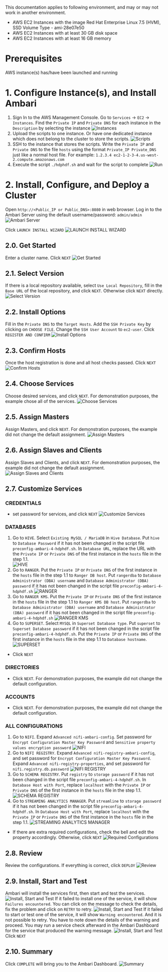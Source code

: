 This documentation applies to following environment, and may or may not work in another environment.
* AWS EC2 Instances with the image Red Hat Enterprise Linux 7.5 (HVM), SSD Volume Type - ami-28e07e50
* AWS EC2 Instances with at least 30 GB disk space
* AWS EC2 Instances with at least 16 GB memory

# Prerequisites
AWS instance(s) has/have been launched and running

# 1. Configure Instance(s), and Install Ambari
1. Sign In to the AWS Management Console. Go to `Services` -> `EC2` -> `Instances`. Find the `Private IP` and `Private DNS` for each instance in the `Description` by selecting the instance
![Instances](images/2.1.0.png)
2. Upload the scripts to one instance. Or have one dedicated instance which does not belong to the cluster to store the scripts.
![Scripts](images/2.2.0.png)
3. SSH to the instance that stores the scripts. Write the `Private IP` and `Private DNS` to the file `hosts` using the format `Private_IP Private_DNS` just like a normal host file. For example: `1.2.3.4 ec2-1-2-3-4.us-west-2.compute.amazonaws.com`
4. Execute the script `./hdphdf.sh` and wait for the script to complete
![Run](images/2.4.0.png)

# 2. Install, Configure, and Deploy a Cluster
Open `http://<Public_IP or Public_DNS>:8080` in web browser. Log in to the Ambari Server using the default username/password: `admin/admin`
![Ambari Server](images/3.0.0.png)

Click `LAUNCH INSTALL WIZARD`
![LAUNCH INSTALL WIZARD](images/3.0.1.png)
## 2.0. Get Started
Enter a cluster name. Click `NEXT`
![Get Started](images/3.0.2.png)
## 2.1. Select Version
If there is a local repository available, select `Use Local Repository`, fill in the `Base URL` of the local repository, and click `NEXT`. Otherwise click `NEXT` directly.
![Select Version](images/3.1.0.png)
## 2.2. Install Options
Fill in the `Private DNS` to the `Target Hosts`. Add the `SSH Private Key` by clicking on `CHOOSE FILE`. Change the `SSH User Account` to `ec2-user`. Click `REGISTER AND CONFIRM`
![Install Options](images/3.2.1.png)
## 2.3. Confirm Hosts
Once the host registration is done and all host checks passed. Click `NEXT`
![Confirm Hosts](images/3.3.0.png)
## 2.4. Choose Services
Choose desired services, and click `NEXT`. For demonstration purposes, the example chose all of the services.
![Choose Services](images/3.4.0.png)
## 2.5. Assign Masters
Assign Masters, and click `NEXT`. For demonstration purposes, the example did not change the default assignment.
![Assign Masters](images/3.5.0.png)
## 2.6. Assign Slaves and Clients
Assign Slaves and Clients, and click `NEXT`. For demonstration purposes, the example did not change the default assignment.
![Assign Slaves and Clients](images/3.6.0.png)
## 2.7. Customize Services
### CREDENTIALS
  * set password for services, and click `NEXT`
  ![Customize Services](images/3.7.0.png)

### DATABASES
  1. Go to `HIVE`. Select `Existing MySQL / MariaDB` in `Hive Database`. Put `hive` to `Database Password` if it has not been changed in the script file `preconfig-ambari-4-hdphdf.sh`. In `Database URL`, replace the URL with the `Private IP` or `Private DNS` of the first instance in the `hosts` file in the step 1.1.  
  ![HIVE](images/3.7.15.png)
  2. Go to `RANGER`. Put the `Private IP` or `Private DNS` of the first instance in the `hosts` file in the step 1.1 to `Ranger DB host`. Put `rangerdba` to `Database Administrator (DBA) username` and `Database Administrator (DBA) password` if it has not been changed in the script file `preconfig-ambari-4-hdphdf.sh`
  ![RANGER](images/3.7.2.png)
  3. Go to `RANGER KMS`. Put the `Private IP` or `Private DNS` of the first instance in the `hosts` file in the step 1.1 to `Ranger KMS DB host`. Put `rangerdba` to `Database Administrator (DBA) username` and `Database Administrator (DBA) password` if it has not been changed in the script file `preconfig-ambari-4-hdphdf.sh`
  ![RANGER KMS](images/3.7.4.png)
  4. Go to `SUPERSET`. Select `MYSQL` in `Superset Database type`. Put `superset` to `Superset Database password` if it has not been changed in the script file `preconfig-ambari-4-hdphdf.sh`. Put the `Private IP` or `Private DNS` of the first instance in the `hosts` file in the step 1.1 to `Database hostname`.
  ![SUPERSET](images/3.7.6.png)
  * Click `NEXT`

### DIRECTORIES
  * Click `NEXT`. For demonstration purposes, the example did not change the default configuration.

### ACCOUNTS
  * Click `NEXT`. For demonstration purposes, the example did not change the default configuration.

### ALL CONFIGURATIONS
  1. Go to `NIFI`. Expand `Advanced nifi-ambari-config`. Set password for `Encrypt Configuration Master Key Password` and `Sensitive property values encryption password`
  ![NIFI](images/3.7.13.png)
  2. Go to `NIFI REGISTRY`. Expand `Advanced nifi-registry-ambari-config`, and set password for `Encrypt Configuration Master Key Password`. Expand `Advanced nifi-registry-properties`, and set password for `nifi.registry.db.password`
  ![NIFI REGISTRY](images/3.7.14.png)
  3. Go to `SCHEMA REGISTRY`. Put `registry` to `storage password` if it has not been changed in the script file `preconfig-ambari-4-hdphdf.sh`. In `Database Host with Port`, replace `localhost` with the `Private IP` or `Private DNS` of the first instance in the `hosts` file in the step 1.1.
  ![SCHEMA REGISTRY](images/3.7.10.png)
  4. Go to `STREAMING ANALYTICS MANAGER`. Put `streamline` to `storage password` if it has not been changed in the script file `preconfig-ambari-4-hdphdf.sh`. In `Database Host with Port`, replace `localhost` with the `Private IP` or `Private DNS` of the first instance in the `hosts` file in the step 1.1.
  ![STREAMING ANALYTICS MANAGER](images/3.7.11.png)
  * If there are extra required configurations, check the bell and edit the property accordingly. Otherwise, click `NEXT`
  ![Required Configurations](images/3.7.12.png)

## 2.8. Review
Review the configurations. If everything is correct, click `DEPLOY`
![Review](images/3.8.0.png)
## 2.9. Install, Start and Test
Ambari will install the services first, then start and test the services.
![Install, Start and Test](images/3.9.0.png)
If it failed to install one of the service, it will show `Failures encountered`. You can click on the message to check the details, fix the problem and click on `RETRY` to retry.
![Install, Start and Test](images/3.9.1.png)
If it failed to start or test one of the service, it will show `Warning encountered`. And it is not possible to retry. You have to note down the details of the warning and proceed. You may run a service check afterward in the Ambari Dashboard for the service that produced the warning message.
![Install, Start and Test](images/3.9.2.png)
Click `NEXT`
## 2.10. Summary
Click `COMPLETE` will bring you to the Ambari Dashboard.
![Summary](images/3.10.0.png)
